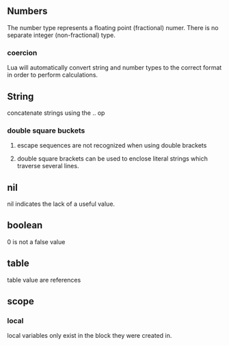 ## Numbers

The number type represents a floating point (fractional) numer. There is no
separate integer (non-fractional) type.

### coercion

Lua will automatically convert string and number types to the correct format in
order to perform calculations.

## String

concatenate strings using the .. op

### double square buckets

1. escape sequences are not recognized when using double brackets

1. double square brackets can be used to enclose literal strings which traverse
   several lines.



## nil

nil indicates the lack of a useful value.


## boolean

0 is not a false value


## table

table value are references


## scope

### local

local variables only exist in the block they were created in.

